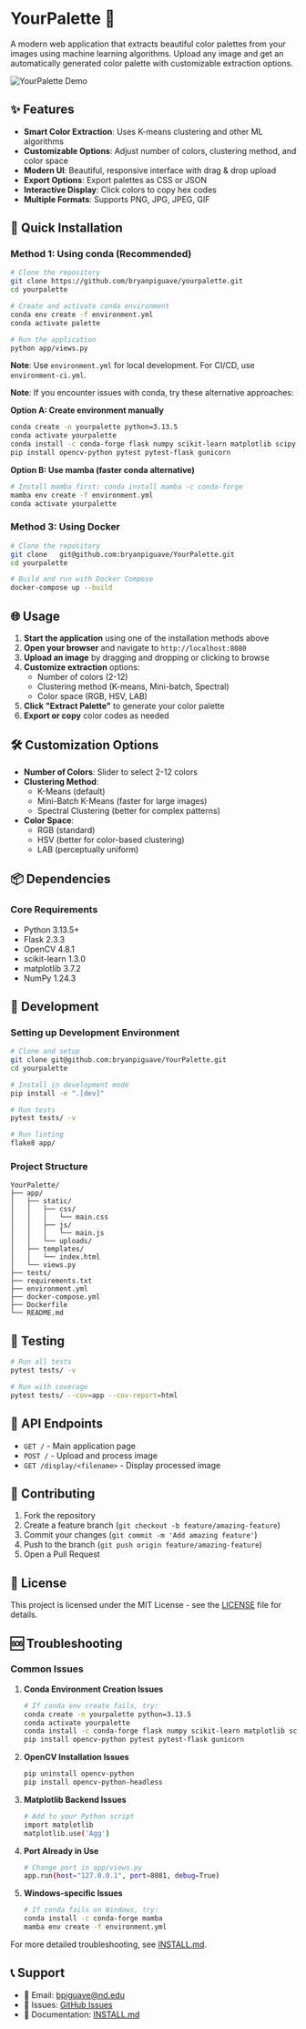 # YourPalette 🎨

A modern web application that extracts beautiful color palettes from your images using machine learning algorithms. Upload any image and get an automatically generated color palette with customizable extraction options.

![YourPalette Demo](https://user-images.githubusercontent.com/60787494/150698309-dd49316d-4ec2-45b8-8e1d-62bee8787d9f.png)

## ✨ Features

- **Smart Color Extraction**: Uses K-means clustering and other ML algorithms
- **Customizable Options**: Adjust number of colors, clustering method, and color space
- **Modern UI**: Beautiful, responsive interface with drag & drop upload
- **Export Options**: Export palettes as CSS or JSON
- **Interactive Display**: Click colors to copy hex codes
- **Multiple Formats**: Supports PNG, JPG, JPEG, GIF

## 🚀 Quick Installation

### Method 1: Using conda (Recommended)

```bash
# Clone the repository
git clone https://github.com/bryanpiguave/yourpalette.git
cd yourpalette

# Create and activate conda environment
conda env create -f environment.yml
conda activate palette

# Run the application
python app/views.py
```

**Note**: Use `environment.yml` for local development. For CI/CD, use `environment-ci.yml`.

**Note**: If you encounter issues with conda, try these alternative approaches:

**Option A: Create environment manually**
```bash
conda create -n yourpalette python=3.13.5
conda activate yourpalette
conda install -c conda-forge flask numpy scikit-learn matplotlib scipy pillow
pip install opencv-python pytest pytest-flask gunicorn
```

**Option B: Use mamba (faster conda alternative)**
```bash
# Install mamba first: conda install mamba -c conda-forge
mamba env create -f environment.yml
conda activate yourpalette
```

### Method 3: Using Docker

```bash
# Clone the repository
git clone   git@github.com:bryanpiguave/YourPalette.git
cd yourpalette

# Build and run with Docker Compose
docker-compose up --build
```


## 🌐 Usage

1. **Start the application** using one of the installation methods above
2. **Open your browser** and navigate to `http://localhost:8080`
3. **Upload an image** by dragging and dropping or clicking to browse
4. **Customize extraction** options:
   - Number of colors (2-12)
   - Clustering method (K-means, Mini-batch, Spectral)
   - Color space (RGB, HSV, LAB)
5. **Click "Extract Palette"** to generate your color palette
6. **Export or copy** color codes as needed

## 🛠️ Customization Options

- **Number of Colors**: Slider to select 2-12 colors
- **Clustering Method**: 
  - K-Means (default)
  - Mini-Batch K-Means (faster for large images)
  - Spectral Clustering (better for complex patterns)
- **Color Space**:
  - RGB (standard)
  - HSV (better for color-based clustering)
  - LAB (perceptually uniform)

## 📦 Dependencies

### Core Requirements
- Python 3.13.5+
- Flask 2.3.3
- OpenCV 4.8.1
- scikit-learn 1.3.0
- matplotlib 3.7.2
- NumPy 1.24.3


## 🔧 Development

### Setting up Development Environment

```bash
# Clone and setup
git clone git@github.com:bryanpiguave/YourPalette.git
cd yourpalette

# Install in development mode
pip install -e ".[dev]"

# Run tests
pytest tests/ -v

# Run linting
flake8 app/
```

### Project Structure

```
YourPalette/
├── app/
│   ├── static/
│   │   ├── css/
│   │   │   └── main.css
│   │   ├── js/
│   │   │   └── main.js
│   │   └── uploads/
│   ├── templates/
│   │   └── index.html
│   └── views.py
├── tests/
├── requirements.txt
├── environment.yml
├── docker-compose.yml
├── Dockerfile
└── README.md
```


## 🧪 Testing

```bash
# Run all tests
pytest tests/ -v

# Run with coverage
pytest tests/ --cov=app --cov-report=html
```

## 📝 API Endpoints

- `GET /` - Main application page
- `POST /` - Upload and process image
- `GET /display/<filename>` - Display processed image

## 🤝 Contributing

1. Fork the repository
2. Create a feature branch (`git checkout -b feature/amazing-feature`)
3. Commit your changes (`git commit -m 'Add amazing feature'`)
4. Push to the branch (`git push origin feature/amazing-feature`)
5. Open a Pull Request

## 📄 License

This project is licensed under the MIT License - see the [LICENSE](LICENSE) file for details.

## 🆘 Troubleshooting

### Common Issues

1. **Conda Environment Creation Issues**
   ```bash
   # If conda env create fails, try:
   conda create -n yourpalette python=3.13.5
   conda activate yourpalette
   conda install -c conda-forge flask numpy scikit-learn matplotlib scipy pillow
   pip install opencv-python pytest pytest-flask gunicorn
   ```

2. **OpenCV Installation Issues**
   ```bash
   pip uninstall opencv-python
   pip install opencv-python-headless
   ```

3. **Matplotlib Backend Issues**
   ```bash
   # Add to your Python script
   import matplotlib
   matplotlib.use('Agg')
   ```

4. **Port Already in Use**
   ```bash
   # Change port in app/views.py
   app.run(host="127.0.0.1", port=8081, debug=True)
   ```

5. **Windows-specific Issues**
   ```bash
   # If conda fails on Windows, try:
   conda install -c conda-forge mamba
   mamba env create -f environment.yml
   ```

For more detailed troubleshooting, see [INSTALL.md](INSTALL.md).

## 📞 Support

- 📧 Email: bpiguave@nd.edu
- 🐛 Issues: [GitHub Issues](https://github.com/yourusername/yourpalette/issues)
- 📖 Documentation: [INSTALL.md](INSTALL.md)




